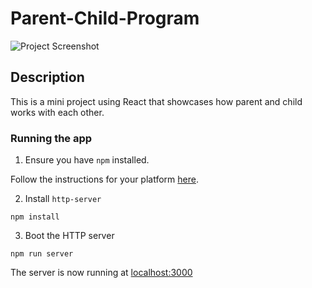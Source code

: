 # Parent-Child-Program

![Project Screenshot](Preview_SS)

## Description  
This is a mini project using React that showcases how parent and child works with each other.

### Running the app

1. Ensure you have `npm` installed.

Follow the instructions for your platform [here](https://github.com/npm/npm).

2. Install `http-server`

````
npm install
````

3. Boot the HTTP server

````
npm run server
````

The server is now running at [localhost:3000](localhost:3000)
